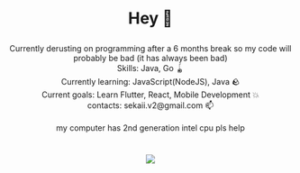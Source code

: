 # <p align="center">Hey 👋</p>
<p align="center">
  Currently derusting on programming after a 6 months break so my code will probably be bad (it has always been bad)<br>
  Skills: Java, Go 🪀<br>
  Currently learning: JavaScript(NodeJS), Java 🪨<br> 
  Current goals: Learn Flutter, React, Mobile Development 💥<br>
  contacts: sekaii.v2@gmail.com 📫<br><br> 
  my computer has 2nd generation intel cpu pls help
</p>

# 

<p align="center">
  <img src="https://user-images.githubusercontent.com/84755426/217562122-e5d3de60-daa3-47d0-871f-8663d0025d1c.png">
</p>
